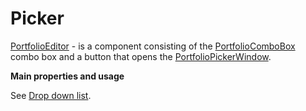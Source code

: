 # Picker

[PortfolioEditor](../api/StockSharp.Xaml.PropertyGrid.PortfolioEditor.html) \- is a component consisting of the [PortfolioComboBox](GuiPortfolioComboBox.md) combo box and a button that opens the [PortfolioPickerWindow](GuiPortfolioPickerWindow.md).

**Main properties and usage**

See [Drop down list](GuiPortfolioComboBox.md). 
